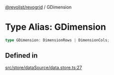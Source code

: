 [@revolist/revogrid](README.md) / GDimension

# Type Alias: GDimension

```ts
type GDimension: DimensionRows | DimensionCols;
```

## Defined in

[src/store/dataSource/data.store.ts:27](https://github.com/revolist/revogrid/blob/424884a9332ccde4a5d40c39536fe61d1ccacbfc/src/store/dataSource/data.store.ts#L27)
